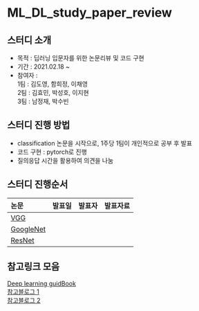 # ML_DL_study_paper_review

## 스터디 소개
- 목적 : 딥러닝 입문자를 위한 논문리뷰 및 코드 구현
- 기간 : 2021.02.18 ~
- 참여자 : <br>
1팀 : 김도영, 함희정, 이채영<br>
2팀 : 김효민, 박성호, 이지현<br>
3팀 : 남정재, 박수빈<br>

## 스터디 진행 방법
- classification 논문을 시작으로, 1주당 1팀이 개인적으로 공부 후 발표
- 코드 구현 : pytorch로 진행
- 질의응답 시간을 활용하여 의견을 나눔

## 스터디 진행순서
| 논문 | 발표일 | 발표자 | 발표자료 | 
|:----------------------------|:----------------------------:|:--------------------:|:-------------------:|
| [VGG](https://arxiv.org/pdf/1409.1556.pdf) ||||
| [GoogleNet](https://static.googleusercontent.com/media/research.google.com/ko//pubs/archive/43022.pdf) ||||
| [ResNet](https://arxiv.org/pdf/1512.03385.pdf) ||||

## 참고링크 모음
[Deep learning guidBook](https://hoya012.github.io/blog/deeplearning-classification-guidebook-1/)<br>
[참고블로그 1](https://bskyvision.com/504)<br>
[참고블로그 2](https://blog.naver.com/laonple/220738560542)
